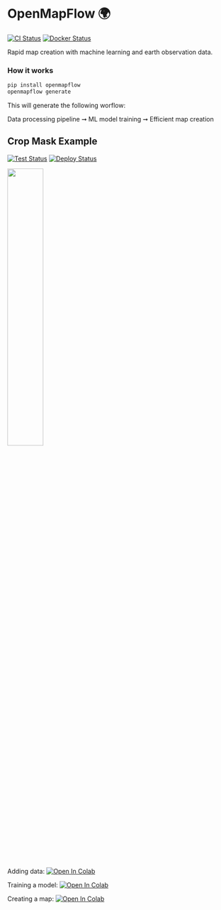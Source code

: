 # OpenMapFlow 🌍

[![CI Status](https://github.com/nasaharvest/openmapflow/actions/workflows/ci.yml/badge.svg)](https://github.com/nasaharvest/openmapflow/actions/workflows/ci.yml)
[![Docker Status](https://github.com/nasaharvest/openmapflow/actions/workflows/docker.yml/badge.svg)](https://github.com/nasaharvest/openmapflow/actions/workflows/docker.yml)

Rapid map creation with machine learning and earth observation data.


### How it works
```bash
pip install openmapflow
openmapflow generate
```
This will generate the following worflow: 

Data processing pipeline ➞ ML model training ➞ Efficient map creation

## Crop Mask Example

[![Test Status](https://github.com/nasaharvest/openmapflow/actions/workflows/crop-mask-example-test.yml/badge.svg)](https://github.com/nasaharvest/openmapflow/actions/workflows/crop-mask-example-test.yml)
[![Deploy Status](https://github.com/nasaharvest/openmapflow/actions/workflows/crop-mask-example-deploy.yml/badge.svg)](https://github.com/nasaharvest/openmapflow/actions/workflows/crop-mask-example-deploy.yml)

<img src="https://storage.googleapis.com/harvest-public-assets/openmapflow/crop-mask-example-map.png" width="40%"/>

Adding data: [![Open In Colab](https://colab.research.google.com/assets/colab-badge.svg)](https://colab.research.google.com/github/nasaharvest/openmapflow/blob/main/crop-mask-example/notebooks/new_data.ipynb) 

Training a model: [![Open In Colab](https://colab.research.google.com/assets/colab-badge.svg)](https://colab.research.google.com/github/nasaharvest/openmapflow/blob/main/crop-mask-example/notebooks/train.ipynb)

Creating a map: [![Open In Colab](https://colab.research.google.com/assets/colab-badge.svg)](https://colab.research.google.com/github/nasaharvest/openmapflow/blob/main/openmapflow/notebooks/create_map.ipynb)



